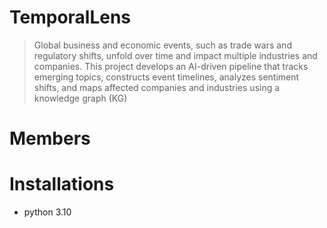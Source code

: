 # TemporalLens

> Global business and economic events, such as trade wars and regulatory shifts, unfold over time and
> impact multiple industries and companies. This project develops an AI-driven pipeline that tracks
> emerging topics, constructs event timelines, analyzes sentiment shifts, and maps affected companies and
> industries using a knowledge graph (KG)

# Members

# Installations

- python 3.10

